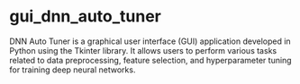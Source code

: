 # gui_dnn_auto_tuner
DNN Auto Tuner is a graphical user interface (GUI) application developed in Python using the Tkinter library. It allows users to perform various tasks related to data preprocessing, feature selection, and hyperparameter tuning for training deep neural networks.
